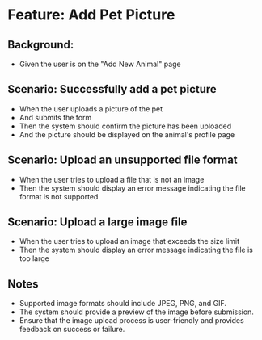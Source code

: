 # Feature: Add Pet Picture

## Background:

* Given the user is on the "Add New Animal" page

## Scenario: Successfully add a pet picture

* When the user uploads a picture of the pet
* And submits the form
* Then the system should confirm the picture has been uploaded
* And the picture should be displayed on the animal's profile page

## Scenario: Upload an unsupported file format

* When the user tries to upload a file that is not an image
* Then the system should display an error message indicating the file format is not supported

## Scenario: Upload a large image file

* When the user tries to upload an image that exceeds the size limit
* Then the system should display an error message indicating the file is too large

## Notes

- Supported image formats should include JPEG, PNG, and GIF.
- The system should provide a preview of the image before submission.
- Ensure that the image upload process is user-friendly and provides feedback on success or failure. 
